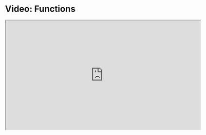 # Video: Functions

<iframe src="https://vimeo.com/546183787" width="640" height="360" allowfullscreen="allowfullscreen" allow="autoplay; fullscreen; picture-in-picture"></iframe>
